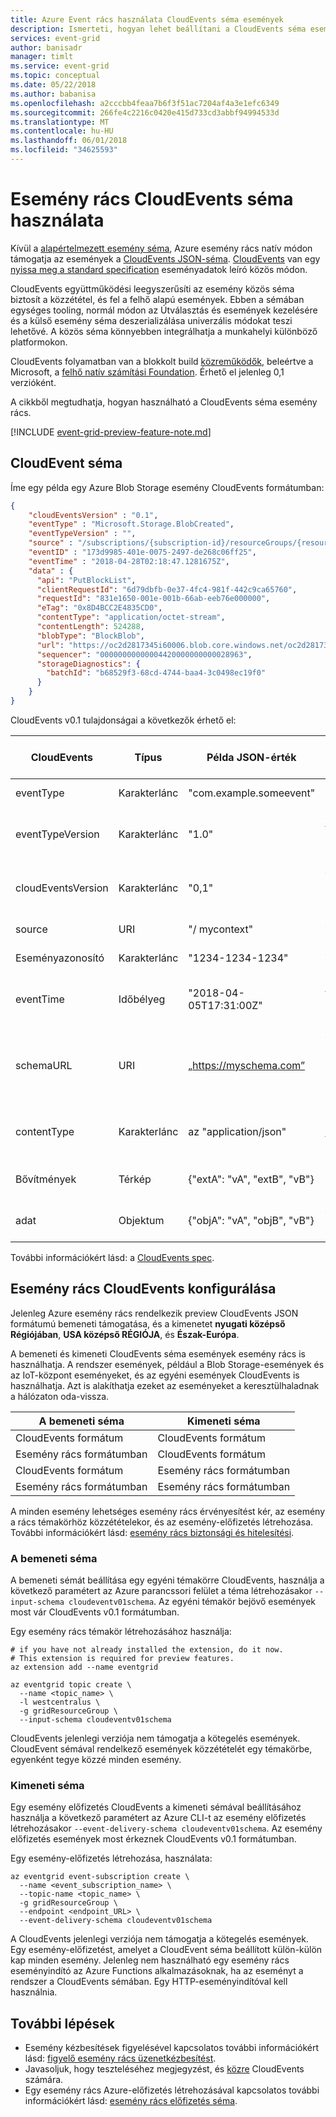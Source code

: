 ```yaml
---
title: Azure Event rács használata CloudEvents séma események
description: Ismerteti, hogyan lehet beállítani a CloudEvents séma események Azure esemény rácsban.
services: event-grid
author: banisadr
manager: timlt
ms.service: event-grid
ms.topic: conceptual
ms.date: 05/22/2018
ms.author: babanisa
ms.openlocfilehash: a2cccbb4feaa7b6f3f51ac7204af4a3e1efc6349
ms.sourcegitcommit: 266fe4c2216c0420e415d733cd3abbf94994533d
ms.translationtype: MT
ms.contentlocale: hu-HU
ms.lasthandoff: 06/01/2018
ms.locfileid: "34625593"
---
```

# <a name="use-cloudevents-schema-with-event-grid"></a>Esemény rács CloudEvents séma használata

Kívül a [alapértelmezett esemény séma](event-schema.md), Azure esemény rács natív módon támogatja az események a [CloudEvents JSON-séma](https://github.com/cloudevents/spec/blob/master/json-format.md). [CloudEvents](http://cloudevents.io/) van egy [nyissa meg a standard specification](https://github.com/cloudevents/spec/blob/master/spec.md) eseményadatok leíró közös módon.

CloudEvents együttműködési leegyszerűsíti az esemény közös séma biztosít a közzététel, és fel a felhő alapú események. Ebben a sémában egységes tooling, normál módon az Útválasztás és események kezelésére és a külső esemény séma deszerializálása univerzális módokat teszi lehetővé. A közös séma könnyebben integrálhatja a munkahelyi különböző platformokon.

CloudEvents folyamatban van a blokkolt build [közreműködők](https://github.com/cloudevents/spec/blob/master/community/contributors.md), beleértve a Microsoft, a [felhő natív számítási Foundation](https://www.cncf.io/). Érhető el jelenleg 0,1 verzióként.

A cikkből megtudhatja, hogyan használható a CloudEvents séma esemény rács.

[!INCLUDE [event-grid-preview-feature-note.md](../../includes/event-grid-preview-feature-note.md)]

## <a name="cloudevent-schema"></a>CloudEvent séma

Íme egy példa egy Azure Blob Storage esemény CloudEvents formátumban:

``` JSON
{
    "cloudEventsVersion" : "0.1",
    "eventType" : "Microsoft.Storage.BlobCreated",
    "eventTypeVersion" : "",
    "source" : "/subscriptions/{subscription-id}/resourceGroups/{resource-group}/providers/Microsoft.Storage/storageAccounts/{storage-account}#blobServices/default/containers/{storage-container}/blobs/{new-file}",
    "eventID" : "173d9985-401e-0075-2497-de268c06ff25",
    "eventTime" : "2018-04-28T02:18:47.1281675Z",
    "data" : {
      "api": "PutBlockList",
      "clientRequestId": "6d79dbfb-0e37-4fc4-981f-442c9ca65760",
      "requestId": "831e1650-001e-001b-66ab-eeb76e000000",
      "eTag": "0x8D4BCC2E4835CD0",
      "contentType": "application/octet-stream",
      "contentLength": 524288,
      "blobType": "BlockBlob",
      "url": "https://oc2d2817345i60006.blob.core.windows.net/oc2d2817345i200097container/oc2d2817345i20002296blob",
      "sequencer": "00000000000004420000000000028963",
      "storageDiagnostics": {
        "batchId": "b68529f3-68cd-4744-baa4-3c0498ec19f0"
      }
    }
}
```

CloudEvents v0.1 tulajdonságai a következők érhető el:

| CloudEvents        | Típus     | Példa JSON-érték             | Leírás                                                        | Esemény rács leképezése
|--------------------|----------|--------------------------------|--------------------------------------------------------------------|-------------------------
| eventType          | Karakterlánc   | "com.example.someevent"          | Típusa történt előfordulás                                   | eventType
| eventTypeVersion   | Karakterlánc   | "1.0"                            | Az esemény típusa (nem kötelező) verziója                            | dataVersion
| cloudEventsVersion | Karakterlánc   | "0,1"                            | A CloudEvents megadását az esemény által használt verziója        | *továbbítva*
| source             | URI      | "/ mycontext"                     | Az esemény gyártó ismerteti                                       | a témakör #subject
| Eseményazonosító            | Karakterlánc   | "1234-1234-1234"                 | Az esemény azonosítója                                                    | id
| eventTime          | Időbélyeg| "2018-04-05T17:31:00Z"           | Ha az esemény történt (nem kötelező) időbélyegzője                    | eventTime
| schemaURL          | URI      | „https://myschema.com”           | A séma, az adatok attribútum megfelelő (nem kötelező) mutató hivatkozás | *nem használható.*
| contentType        | Karakterlánc   | az "application/json"               | Ismerteti az adatok kódolási formátum (nem kötelező)                       | *nem használható.*
| Bővítmények         | Térkép      | {"extA": "vA", "extB", "vB"}  | Minden további metaadatot (nem kötelező)                                 | *nem használható.*
| adat               | Objektum   | {"objA": "vA", "objB", "vB"}  | Az eseménytartalom (nem kötelező)                                       | adat

További információkért lásd: a [CloudEvents spec](https://github.com/cloudevents/spec/blob/master/spec.md#context-attributes).

## <a name="configure-event-grid-for-cloudevents"></a>Esemény rács CloudEvents konfigurálása

Jelenleg Azure esemény rács rendelkezik preview CloudEvents JSON formátumú bemeneti támogatása, és a kimenetet **nyugati középső Régiójában**, **USA középső RÉGIÓJA**, és **Észak-Európa**.

A bemeneti és kimeneti CloudEvents séma események esemény rács is használhatja. A rendszer események, például a Blob Storage-események és az IoT-központ eseményeket, és az egyéni események CloudEvents is használhatja. Azt is alakíthatja ezeket az eseményeket a keresztülhaladnak a hálózaton oda-vissza.


| A bemeneti séma       | Kimeneti séma
|--------------------|---------------------
| CloudEvents formátum | CloudEvents formátum
| Esemény rács formátumban  | CloudEvents formátum
| CloudEvents formátum | Esemény rács formátumban
| Esemény rács formátumban  | Esemény rács formátumban

A minden esemény lehetséges esemény rács érvényesítést kér, az esemény a rács témakörhöz közzétételekor, és az esemény-előfizetés létrehozása. További információkért lásd: [esemény rács biztonsági és hitelesítési](security-authentication.md).

### <a name="input-schema"></a>A bemeneti séma

A bemeneti sémát beállítása egy egyéni témakörre CloudEvents, használja a következő paramétert az Azure parancssori felület a téma létrehozásakor `--input-schema cloudeventv01schema`. Az egyéni témakör bejövő események most vár CloudEvents v0.1 formátumban.

Egy esemény rács témakör létrehozásához használja:

```azurecli
# if you have not already installed the extension, do it now.
# This extension is required for preview features.
az extension add --name eventgrid

az eventgrid topic create \
  --name <topic_name> \
  -l westcentralus \
  -g gridResourceGroup \
  --input-schema cloudeventv01schema
```

CloudEvents jelenlegi verziója nem támogatja a kötegelés események. CloudEvent sémával rendelkező események közzétételét egy témakörbe, egyenként tegye közzé minden esemény.

### <a name="output-schema"></a>Kimeneti séma

Egy esemény előfizetés CloudEvents a kimeneti sémával beállításához használja a következő paramétert az Azure CLI-t az esemény előfizetés létrehozásakor `--event-delivery-schema cloudeventv01schema`. Az esemény előfizetés események most érkeznek CloudEvents v0.1 formátumban.

Egy esemény-előfizetés létrehozása, használata:

```azurecli
az eventgrid event-subscription create \
  --name <event_subscription_name> \
  --topic-name <topic_name> \
  -g gridResourceGroup \
  --endpoint <endpoint_URL> \
  --event-delivery-schema cloudeventv01schema
```

A CloudEvents jelenlegi verziója nem támogatja a kötegelés események. Egy esemény-előfizetést, amelyet a CloudEvent séma beállított külön-külön kap minden esemény. Jelenleg nem használható egy esemény rács eseményindító az Azure Functions alkalmazásoknak, ha az eseményt a rendszer a CloudEvents sémában. Egy HTTP-eseményindítóval kell használnia.

## <a name="next-steps"></a>További lépések

* Esemény kézbesítések figyelésével kapcsolatos további információkért lásd: [figyelő esemény rács üzenetkézbesítést](monitor-event-delivery.md).
* Javasoljuk, hogy teszteléséhez megjegyzést, és [közre](https://github.com/cloudevents/spec/blob/master/CONTRIBUTING.md) CloudEvents számára.
* Egy esemény rács Azure-előfizetés létrehozásával kapcsolatos további információkért lásd: [esemény rács előfizetés séma](subscription-creation-schema.md).
